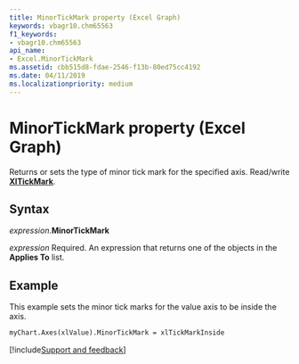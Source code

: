 ```yaml
---
title: MinorTickMark property (Excel Graph)
keywords: vbagr10.chm65563
f1_keywords:
- vbagr10.chm65563
api_name:
- Excel.MinorTickMark
ms.assetid: cbb515d8-fdae-2546-f13b-80ed75cc4192
ms.date: 04/11/2019
ms.localizationpriority: medium
---
```



# MinorTickMark property (Excel Graph)

Returns or sets the type of minor tick mark for the specified axis. Read/write **[XlTickMark](excel.xltickmark.md)**.

## Syntax

_expression_.**MinorTickMark**

_expression_ Required. An expression that returns one of the objects in the **Applies To** list.


## Example

This example sets the minor tick marks for the value axis to be inside the axis.

```vb
myChart.Axes(xlValue).MinorTickMark = xlTickMarkInside
```

[!include[Support and feedback](~/includes/feedback-boilerplate.md)]